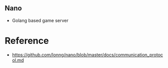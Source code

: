 ## Nano
- Golang based game server


# Reference
- https://github.com/lonng/nano/blob/master/docs/communication_protocol.md